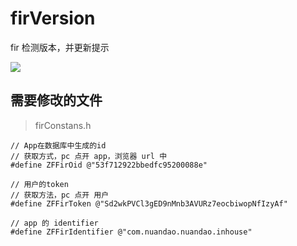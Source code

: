 firVersion
==========

fir 检测版本，并更新提示

![](http://zhifei.qiniudn.com/fir_1.png)

需要修改的文件
------------
> firConstans.h

```
// App在数据库中生成的id
// 获取方式，pc 点开 app，浏览器 url 中
#define ZFFirOid @"53f712922bbedfc95200088e"

// 用户的token
// 获取方法，pc 点开 用户
#define ZFFirToken @"Sd2wkPVCl3gED9nMnb3AVURz7eocbiwopNfIzyAf"

// app 的 identifier
#define ZFFirIdentifier @"com.nuandao.nuandao.inhouse"

```
